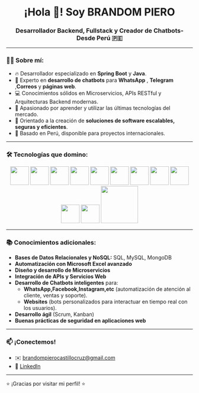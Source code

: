 <h1 align="center">¡Hola 👋! Soy BRANDOM PIERO</h1>
<h3 align="center">Desarrollador Backend, Fullstack y Creador de Chatbots-Desde Perú 🇵🇪</h3>

---

### 👨‍💻 Sobre mí:

- 🔥 Desarrollador especializado en **Spring Boot** y **Java**.
- 🤖 Experto en **desarrollo de chatbots** para **WhatsApp** , **Telegram** ,**Correos** y **páginas web**.
- 💻 Conocimientos sólidos en Microservicios, APIs RESTful y Arquitecturas Backend modernas.
- 🌱 Apasionado por aprender y utilizar las últimas tecnologías del mercado.
- 🎯 Orientado a la creación de **soluciones de software escalables, seguras y eficientes**.
- 📍 Basado en Perú, disponible para proyectos internacionales.

---

### 🛠️ Tecnologías que domino:

<p align="center">
  <img src="https://cdn.jsdelivr.net/gh/devicons/devicon/icons/java/java-original.svg" width="50" height="50"/>
  <img src="https://cdn.jsdelivr.net/gh/devicons/devicon/icons/spring/spring-original.svg" width="50" height="50"/>
  <img src="https://cdn.jsdelivr.net/gh/devicons/devicon/icons/mysql/mysql-original.svg" width="50" height="50"/>
  <img src="https://cdn.jsdelivr.net/gh/devicons/devicon/icons/mongodb/mongodb-original.svg" width="50" height="50"/>
  <img src="https://cdn.jsdelivr.net/gh/devicons/devicon/icons/python/python-original.svg" width="50" height="50"/>
  <img src="https://cdn.jsdelivr.net/gh/devicons/devicon/icons/django/django-plain.svg" width="50" height="50"/>
  <img src="https://cdn.jsdelivr.net/gh/devicons/devicon/icons/angularjs/angularjs-original.svg" width="50" height="50"/>
  <img src="https://cdn.jsdelivr.net/gh/devicons/devicon/icons/javascript/javascript-original.svg" width="50" height="50"/>
  <img src="https://cdn.jsdelivr.net/gh/devicons/devicon/icons/html5/html5-original.svg" width="50" height="50"/>
  <img src="https://cdn.jsdelivr.net/gh/devicons/devicon/icons/css3/css3-original.svg" width="50" height="50"/>
  <img src="https://cdn.jsdelivr.net/gh/devicons/devicon/icons/nodejs/nodejs-original.svg" width="50" height="50"/>
  <img src="https://upload.wikimedia.org/wikipedia/commons/5/53/N8n-logo-new.svg" width="100" height="100"/>
</p>


---

### 📚 Conocimientos adicionales:

- **Bases de Datos Relacionales y NoSQL:** SQL, MySQL, MongoDB
- **Automatización con Microsoft Excel avanzado**
- **Diseño y desarrollo de Microservicios**
- **Integración de APIs y Servicios Web**
- **Desarrollo de Chatbots inteligentes** para:
  - **WhatsApp,Facebook,Instagram,etc** (automatización de atención al cliente, ventas y soporte).
  - **Websites** (bots personalizados para interactuar en tiempo real con los usuarios).
- **Desarrollo ágil** (Scrum, Kanban)
- **Buenas prácticas de seguridad en aplicaciones web**

---

### 📫 ¡Conectemos!

- ✉️ brandompierocastillocruz@gmail.com
- 💼 [LinkedIn](https://www.linkedin.com/in/brandom-piero-castillo-cruz-014691302/)

---

⭐ ¡Gracias por visitar mi perfil! ⭐
